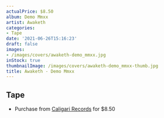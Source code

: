 ```yaml
---
actualPrice: $8.50
album: Demo Mmxx
artist: Awaketh
categories:
- Tape
date: '2021-06-26T15:16:23'
draft: false
images:
- /images/covers/awaketh-demo_mmxx.jpg
inStock: true
thumbnailImage: /images/covers/awaketh-demo_mmxx-thumb.jpg
title: Awaketh - Demo Mmxx
---
```


## Tape
* Purchase from [Caligari Records](https://caligarirecords.storenvy.com/products/31421311-awaketh-demo-mmxx) for $8.50
